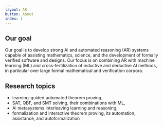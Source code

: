 ```yaml
---
layout: AR
button: About
index: 1
---
```


## Our goal

Our goal is to develop strong AI and automated reasoning (AR) systems capable of assisting mathematics, science, and the development of formally verified software and designs. Our focus is on combining AR with machine learning (ML) and cross-fertilization of inductive and deductive AI methods, in particular over large formal mathematical and verification corpora.

## Research topics

+ learning-guided automated theorem proving,
+ SAT, QBF, and SMT solving, their combinations with ML,
+ AI metasystems interleaving learning and reasoning,
+ formalization and interactive theorem proving, its automation, assistance, and autoformalization


 
